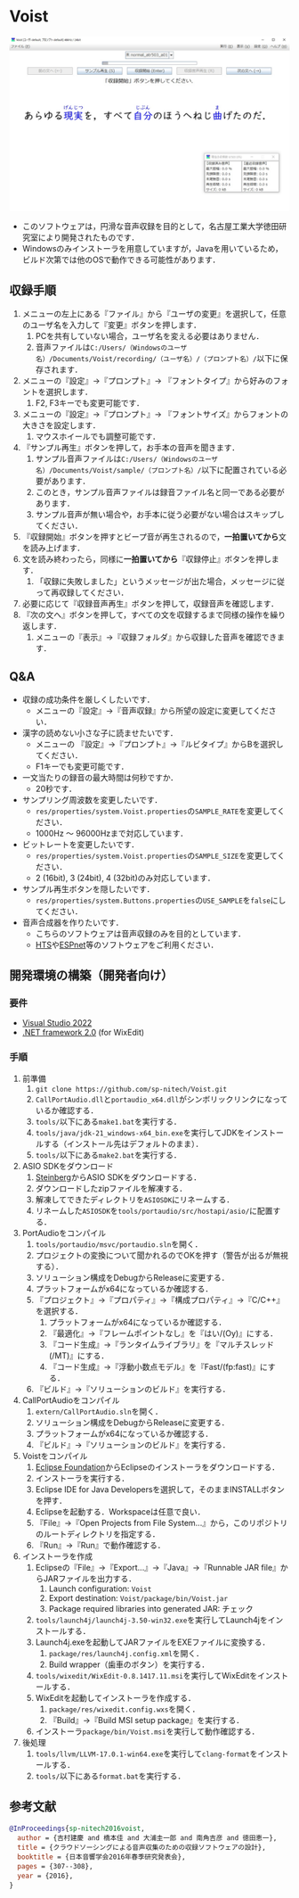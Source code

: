 # Voist

![screen](share/screen.jpg?raw=true)

- このソフトウェアは，円滑な音声収録を目的として，名古屋工業大学徳田研究室により開発されたものです．
- Windowsのみインストーラを用意していますが，Javaを用いているため，ビルド次第では他のOSで動作できる可能性があります．

## 収録手順
1. メニューの左上にある『ファイル』から『ユーザの変更』を選択して，任意のユーザ名を入力して『変更』ボタンを押します．
   1. PCを共有していない場合，ユーザ名を変える必要はありません．
   1. 音声ファイルは`C:/Users/（Windowsのユーザ名）/Documents/Voist/recording/（ユーザ名）/（プロンプト名）/`以下に保存されます．
1. メニューの『設定』→『プロンプト』→ 『フォントタイプ』から好みのフォントを選択します．
   1. F2, F3キーでも変更可能です．
1. メニューの『設定』→『プロンプト』→ 『フォントサイズ』からフォントの大きさを設定します．
   1. マウスホイールでも調整可能です．
1. 『サンプル再生』ボタンを押して，お手本の音声を聞きます．
   1. サンプル音声ファイルは`C:/Users/（Windowsのユーザ名）/Documents/Voist/sample/（プロンプト名）/`以下に配置されている必要があります．
   1. このとき，サンプル音声ファイルは録音ファイル名と同一である必要があります．
   1. サンプル音声が無い場合や，お手本に従う必要がない場合はスキップしてください．
1. 『収録開始』ボタンを押すとビープ音が再生されるので，**一拍置いてから**文を読み上げます．
1. 文を読み終わったら，同様に**一拍置いてから**『収録停止』ボタンを押します．
   1. 「収録に失敗しました」というメッセージが出た場合，メッセージに従って再収録してください．
1. 必要に応じて『収録音声再生』ボタンを押して，収録音声を確認します．
1. 『次の文へ』ボタンを押して，すべての文を収録するまで同様の操作を繰り返します．
   1. メニューの『表示』→『収録フォルダ』から収録した音声を確認できます．

## Q&A
- 収録の成功条件を厳しくしたいです．
  - メニューの『設定』→『音声収録』から所望の設定に変更してください．
- 漢字の読めない小さな子に読ませたいです．
  - メニューの 『設定』→『プロンプト』→『ルビタイプ』からBを選択してください．
  - F1キーでも変更可能です．
- 一文当たりの録音の最大時間は何秒ですか．
  - 20秒です．
- サンプリング周波数を変更したいです．
  - `res/properties/system.Voist.properties`の`SAMPLE_RATE`を変更してください．
  - 1000Hz ～ 96000Hzまで対応しています．
- ビットレートを変更したいです．
  - `res/properties/system.Voist.properties`の`SAMPLE_SIZE`を変更してください．
  - 2 (16bit), 3 (24bit), 4 (32bit)のみ対応しています．
- サンプル再生ボタンを隠したいです．
  - `res/properties/system.Buttons.properties`の`USE_SAMPLE`を`false`にしてください．
- 音声合成器を作りたいです．
  - こちらのソフトウェアは音声収録のみを目的としています．
  - [HTS](https://hts.sp.nitech.ac.jp/)や[ESPnet](https://github.com/espnet/espnet)等のソフトウェアをご利用ください．

## 開発環境の構築（開発者向け）

### 要件
- [Visual Studio 2022](https://visualstudio.microsoft.com/ja/vs/)
- [.NET framework 2.0](https://www.microsoft.com/ja-jp/download/details.aspx?id=25150) (for WixEdit)

### 手順
1. 前準備
   1. `git clone https://github.com/sp-nitech/Voist.git`
   1. `CallPortAudio.dll`と`portaudio_x64.dll`がシンボリックリンクになっているか確認する．
   1. `tools/`以下にある`make1.bat`を実行する．
   1. `tools/java/jdk-21_windows-x64_bin.exe`を実行してJDKをインストールする（インストール先はデフォルトのまま）．
   1. `tools/`以下にある`make2.bat`を実行する．
1. ASIO SDKをダウンロード
   1. [Steinberg](https://www.steinberg.net/developers/)からASIO SDKをダウンロードする．
   1. ダウンロードしたzipファイルを解凍する．
   1. 解凍してできたディレクトリを`ASIOSDK`にリネームする．
   1. リネームした`ASIOSDK`を`tools/portaudio/src/hostapi/asio/`に配置する．
1. PortAudioをコンパイル
   1. `tools/portaudio/msvc/portaudio.sln`を開く．
   1. プロジェクトの変換について聞かれるのでOKを押す（警告が出るが無視する）．
   1. ソリューション構成をDebugからReleaseに変更する．
   1. プラットフォームがx64になっているか確認する．
   1. 『プロジェクト』→『プロパティ』→『構成プロパティ』→『C/C++』を選択する．
      1.  プラットフォームがx64になっているか確認する．
      1. 『最適化』→『フレームポイントなし』を『はい/(Oy)』にする．
      1. 『コード生成』→『ランタイムライブラリ』を『マルチスレッド(/MT)』にする．
      1. 『コード生成』→『浮動小数点モデル』を『Fast/(fp:fast)』にする．
   1. 『ビルド』→『ソリューションのビルド』を実行する．
1. CallPortAudioをコンパイル
   1. `extern/CallPortAudio.sln`を開く．
   1. ソリューション構成をDebugからReleaseに変更する．
   1. プラットフォームがx64になっているか確認する．
   1. 『ビルド』→『ソリューションのビルド』を実行する．
1. Voistをコンパイル
   1. [Eclipse Foundation](https://www.eclipse.org/downloads/)からEclipseのインストーラをダウンロードする．
   1. インストーラを実行する．
   1. Eclipse IDE for Java Developersを選択して，そのままINSTALLボタンを押す．
   1. Eclipseを起動する．Workspaceは任意で良い．
   1. 『File』→『Open Projects from File System...』から，このリポジトリのルートディレクトリを指定する．
   1. 『Run』→『Run』で動作確認する．
1. インストーラを作成
   1. Eclipseの『File』→『Export...』→『Java』→『Runnable JAR file』からJARファイルを出力する．
      1. Launch configuration: `Voist`
      1. Export destination: `Voist/package/bin/Voist.jar`
      1. Package required libraries into generated JAR: チェック
   1. `tools/launch4j/launch4j-3.50-win32.exe`を実行してLaunch4jをインストールする．
   1. Launch4j.exeを起動してJARファイルをEXEファイルに変換する．
      1. `package/res/launch4j.config.xml`を開く．
      1. Build wrapper（歯車のボタン）を実行する．
   1. `tools/wixedit/WixEdit-0.8.1417.11.msi`を実行してWixEditをインストールする．
   1. WixEditを起動してインストーラを作成する．
      1. `package/res/wixedit.config.wxs`を開く．
      1. 『Build』→『Build MSI setup package』を実行する．
   1. インストーラ`package/bin/Voist.msi`を実行して動作確認する．
1. 後処理
   1. `tools/llvm/LLVM-17.0.1-win64.exe`を実行して`clang-format`をインストールする．
   1. `tools/`以下にある`format.bat`を実行する． 

## 参考文献
```bibtex
@InProceedings{sp-nitech2016voist,
  author = {吉村建慶 and 橋本佳 and 大浦圭一郎 and 南角吉彦 and 徳田恵一},
  title = {クラウドソーシングによる音声収集のための収録ソフトウェアの設計},
  booktitle = {日本音響学会2016年春季研究発表会},
  pages = {307--308},
  year = {2016},
}
```
